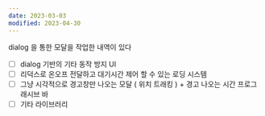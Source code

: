 ```yaml
---
date: 2023-03-03
modified: 2023-04-30
---
```


dialog 을 통한 모달을 작업한 내역이 있다

- [ ] dialog 기반의 기타 동작 방지 UI
- [ ] 리덕스로 온오프 전달하고 대기시간 제어 할 수 있는 로딩 시스템
- [ ] 그냥 시각적으로 경고창만 나오는 모달 ( 위치 트래킹 ) + 경고 나오는 시간 프로그래시브 바
- [ ] 기타 라이브러리
